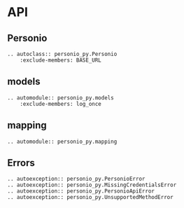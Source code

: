 # API

## Personio

```eval_rst
.. autoclass:: personio_py.Personio
    :exclude-members: BASE_URL
```

## models

```eval_rst
.. automodule:: personio_py.models
    :exclude-members: log_once
```

## mapping

```eval_rst
.. automodule:: personio_py.mapping
```

## Errors

```eval_rst
.. autoexception:: personio_py.PersonioError
.. autoexception:: personio_py.MissingCredentialsError
.. autoexception:: personio_py.PersonioApiError
.. autoexception:: personio_py.UnsupportedMethodError
```
